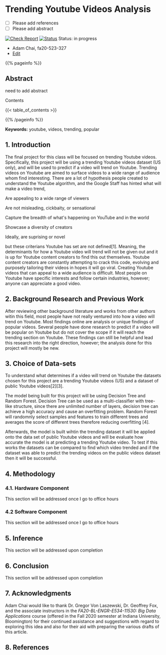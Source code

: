 # Trending Youtube Videos Analysis

- [ ] Please add references
- [ ] Please add abstract 

[![Check Report](https://github.com/cybertraining-dsc/fa20-523-327/workflows/Check%20Report/badge.svg)](https://github.com/cybertraining-dsc/fa20-523-327/actions)
[![Status](https://github.com/cybertraining-dsc/fa20-523-327/workflows/Status/badge.svg)](https://github.com/cybertraining-dsc/fa20-523-327/actions)
Status: in progress


* Adam Chai, fa20-523-327
* [Edit](https://github.com/cybertraining-dsc/fa20-523-327/blob/main/project/project.md)

{{% pageinfo %}}

## Abstract

need to add abstract

Contents

{{< table_of_contents >}}

{{% /pageinfo %}}

**Keywords:** youtube, videos, trending, popular


## 1. Introduction

The final project for this class will be focused on trending Youtube videos. Specifically, this project will be using a trending Youtube videos dataset (US only), and will be used to predict if a video will trend on Youtube. Trending videos on Youtube are aimed to surface videos to a wide range of audience whom find interesting. There are a lot of hypothesis people created to understand the Youtube algorithm, and the Google Staff has hinted what will make a video trend,

Are appealing to a wide range of viewers

Are not misleading, cickbaity, or sensational

Capture the breadth of what's happening on YouTube and in the world

Showcase a diversity of creators 

Ideally, are suprising or novel

but these criterians Youtube has set are not defined[1]. Meaning, the determinants for how a Youtube video will trend will not be given out and it is up for Youtube content creators to find this out themselves. Youtube content creators are constantly attempting to crack this code, evolving and purposely tailoring their videos in hopes it will go viral. Creating Youtube videos that can appeal to a wide audience is difficult. Most people on Youtube have specific interests and follow certain industries, however; anyone can appreciate a good video.

## 2. Background Research and Previous Work

After reviewing other background literature and works from other authors witin this field, most people have not really ventured into how a video will trend on Youtube. Most findings online are analysis or unique findings of popular videos. Several people have done research to predict if a video will be popular on Youtube but do not cover the scope if it will reach the trending section on Youtube. These findings can still be helpful and lead this research into the right direction, however; the analysis done for this project will mostly be new.

## 3. Choice of Data-sets
To understand what determines if a video will trend on Youtube the datasets chosen for this project are a trending Youtube videos (US) and a dataset of public Youtube videos[2][3]. 

The model being built for this project will be using Decision Tree and Random Forest. Decision Tree can be used as a multi-classifier with tree-like structure, since there are unlimited number of layers, decision tree can achieve a high accuracy and cause an overfitting problem. Random Forest will randomnly select samples and features to train different trees and averages the score of different trees therefore reducing overfitting [4].

Afterwards, the model is built wihtin the trending dataset it will be applied onto the data set of public Youtube videos and will be evaluate how accurate the model is at predicting a trending Youtube video. To test if this works the datasets can be compared to find which video trended and if the dataset was able to predict the trending videos on the public videos dataset then it will be successful. 

## 4. Methodology

### 4.1. Hardware Component

This section will be addressed once I go to office hours

### 4.2 Software Component

This section will be addressed once I go to office hours

## 5. Inference

This section will be addressed upon completion

## 6. Conclusion

This section will be addressed upon completion

## 7. Acknowledgments 

Adam Chai would like to thank Dr. Gregor Von Laszewski, Dr. Geoffrey Fox, and the associate instructors in the *FA20-BL-ENGR-E534-11530: Big Data Applications* course (offered in the Fall 2020 semester at Indiana University, Bloomington) for their continued assistance and suggestions with regard to exploring this idea and also for their aid with preparing the various drafts of this article.

## 8. References
[^1]: Google Staff, Trending on Youtube, Google. <https://support.google.com/youtube/answer/7239739?hl=en#:~:text=Trending%20helps%20viewers%20see%20what's,surprising%2C%20like%20a%20viral%20video.>

[^2]: Jolly. Mitchell, Trending YouTube Video Statistics, Kaggle. <https://www.kaggle.com/datasnaek/youtube-new >

[^3]: Jain, Guarav, Youtube Scrapped Data, Kaggle. <https://www.kaggle.com/gaurav2022/youtube-scrapped-data>

[^4]: Li. Yuping, Eng. Kent, Zhang. Liqian, YouTube Videos Prediction: Will this video be popular?, Stanford <http://cs229.stanford.edu/proj2019aut/data/assignment_308832_raw/26647615.pdf>

